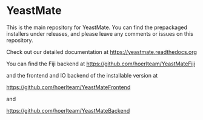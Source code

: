 # YeastMate

This is the main repository for YeastMate. You can find the prepackaged installers under releases, and please leave any comments or issues on this repository.

Check out our detailed documentation at https://yeastmate.readthedocs.org

You can find the Fiji backend at https://github.com/hoerlteam/YeastMateFiji

and the frontend and IO backend of the installable version at

https://github.com/hoerlteam/YeastMateFrontend

and

https://github.com/hoerlteam/YeastMateBackend
